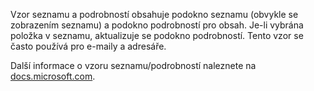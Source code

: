 ﻿Vzor seznamu a podrobností obsahuje podokno seznamu (obvykle se zobrazením seznamu) a podokno podrobností pro obsah. Je-li vybrána položka v seznamu, aktualizuje se podokno podrobností. Tento vzor se často používá pro e-maily a adresáře.

Další informace o vzoru seznamu/podrobností naleznete na [docs.microsoft.com](https://docs.microsoft.com/windows/uwp/design/controls-and-patterns/list-details).
